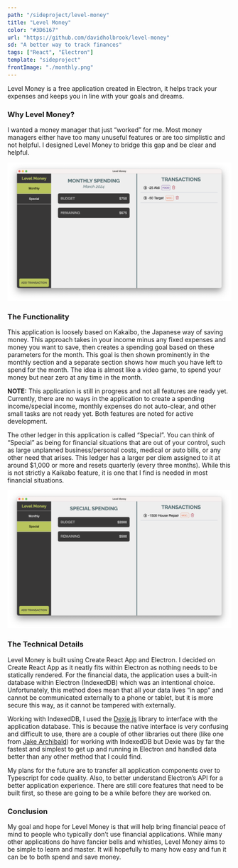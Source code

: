 ```yaml
---
path: "/sideproject/level-money"
title: "Level Money"
color: "#3D6167"
url: "https://github.com/davidholbrook/level-money"
sd: "A better way to track finances"
tags: ["React", "Electron"]
template: "sideproject"
frontImage: "./monthly.png"
---
```


Level Money is a free application created in Electron, it helps track your expenses and keeps you in line with your goals and dreams.

### Why Level Money?

I wanted a money manager that just “worked” for me. Most money managers either have too many unuseful features or are too simplistic and not helpful. I designed Level Money to bridge this gap and be clear and helpful.

![The Monthly Ledger](./monthly.png)

### The Functionality

This application is loosely based on Kakaibo, the Japanese way of saving money. This approach takes in your income minus any fixed expenses and money you want to save, then creates a spending goal based on these parameters for the month. This goal is then shown prominently in the monthly section and a separate section shows how much you have left to spend for the month. The idea is almost like a video game, to spend your money but near zero at any time in the month.

**NOTE:** This application is still in progress and not all features are ready yet. Currently, there are no ways in the application to create a spending income/special income, monthly expenses do not auto-clear, and other small tasks are not ready yet. Both features are noted for active development.

The other ledger in this application is called “Special”. You can think of “Special” as being for financial situations that are out of your control, such as large unplanned business/personal costs, medical or auto bills, or any other need that arises. This ledger has a larger per diem assigned to it at around $1,000 or more and resets quarterly (every three months). While this is not strictly a Kaikabo feature, it is one that I find is needed in most financial situations.

![The Special Ledger](./special.png)

### The Technical Details

Level Money is built using Create React App and Electron. I decided on Create React App as it neatly fits within Electron as nothing needs to be statically rendered. For the financial data, the application uses a built-in database within Electron (IndexedDB) which was an intentional choice. Unfortunately, this method does mean that all your data lives “in app” and cannot be communicated externally to a phone or tablet, but it is more secure this way, as it cannot be tampered with externally.

Working with IndexedDB, I used the [Dexie.js](https://dexie.org/) library to interface with the application database. This is because the native interface is very confusing and difficult to use, there are a couple of other libraries out there (like one from [Jake Archibald](https://github.com/jakearchibald/idb)) for working with IndexedDB but Dexie was by far the fastest and simplest to get up and running in Electron and handled data better than any other method that I could find.

My plans for the future are to transfer all application components over to Typescript for code quality. Also, to better understand Electron’s API for a better application experience. There are still core features that need to be built first, so these are going to be a while before they are worked on.

### Conclusion

My goal and hope for Level Money is that will help bring financial peace of mind to people who typically don’t use financial applications. While many other applications do have fancier bells and whistles, Level Money aims to be simple to learn and master. It will hopefully to many how easy and fun it can be to both spend and save money.
